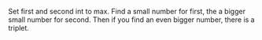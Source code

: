 Set first and second int to max. Find a small number for first, the a bigger small number for second. Then if you find an even bigger number, there is a triplet.
